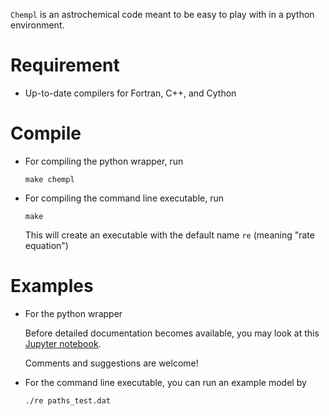 `Chempl` is an astrochemical code meant to be easy to play with in a python environment.

# Requirement

- Up-to-date compilers for Fortran, C++, and Cython

# Compile

- For compiling the python wrapper, run

    `make chempl`

- For compiling the command line executable, run

    `make`

  This will create an executable with the default name `re` (meaning "rate equation")

# Examples

- For the python wrapper

  Before detailed documentation becomes available, you may look at this [Jupyter notebook](https://github.com/fjdu/chempl/blob/master/Examples-2020-07-19.ipynb).

  Comments and suggestions are welcome!

- For the command line executable, you can run an example model by

    `./re paths_test.dat`
